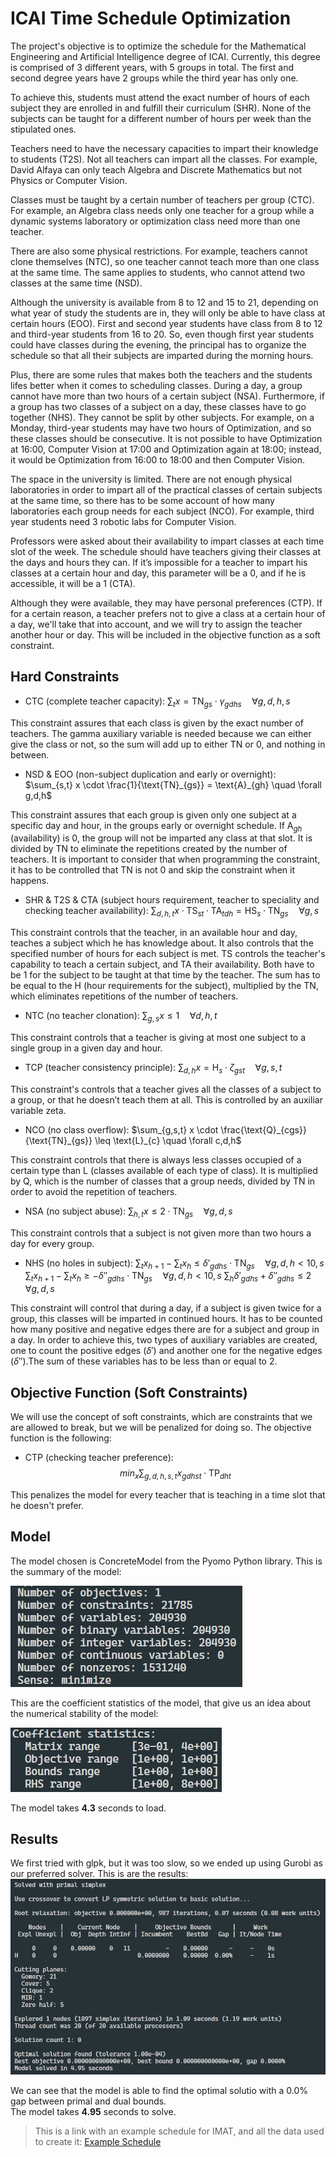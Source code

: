 # ICAI Time Schedule Optimization

The project's objective is to optimize the schedule for the Mathematical Engineering and Artificial Intelligence degree of ICAI. Currently, this degree is comprised of 3 different years, with 5 groups in total. The first and second degree years have 2 groups while the third year has only one.

To achieve this, students must attend the exact number of hours of each subject they are enrolled in and fulfill their curriculum (SHR). None of the subjects can be taught for a different number of hours per week than the stipulated ones.

Teachers need to have the necessary capacities to impart their knowledge to students (T2S). Not all teachers can impart all the classes. For example, David Alfaya can only teach Algebra and Discrete Mathematics but not Physics or Computer Vision.

Classes must be taught by a certain number of teachers per group (CTC). For example, an Algebra class needs only one teacher for a group while a dynamic systems laboratory or optimization class need more than one teacher.

There are also some physical restrictions. For example, teachers cannot clone themselves (NTC), so one teacher cannot teach more than one class at the same time. The same applies to students, who cannot attend two classes at the same time (NSD).

Although the university is available from 8 to 12 and 15 to 21, depending on what year of study the students are in, they will only be able to have class at certain hours (EOO). First and second year students have class from 8 to 12 and third-year students from 16 to 20. So, even though first year students could have classes during the evening, the principal has to organize the schedule so that all their subjects are imparted during the morning hours.

Plus, there are some rules that makes both the teachers and the students lifes better when it comes to scheduling classes. During a day, a group cannot have more than two hours of a certain subject (NSA). Furthermore, if a group has two classes of a subject on a day, these classes have to go together (NHS). They cannot be split by other subjects. For example, on a Monday, third-year students may have two hours of Optimization, and so these classes should be consecutive. It is not possible to have Optimization at 16:00, Computer Vision at 17:00 and Optimization again at 18:00; instead, it would be Optimization from 16:00 to 18:00 and then Computer Vision.

The space in the university is limited. There are not enough physical laboratories in order to impart all of the practical classes of certain subjects at the same time, so there has to be some account of how many laboratories each group needs for each subject (NCO). For example, third year students need 3 robotic labs for Computer Vision.

Professors were asked about their availability to impart classes at each time slot of the week. The schedule should have teachers giving their classes at the days and hours they can. If it’s impossible for a teacher to impart his classes at a certain hour and day, this parameter will be a 0, and if he is accessible, it will be a 1 (CTA).

Although they were available, they may have personal preferences (CTP). If for a certain reason, a teacher prefers not to give a class at a certain hour of a day, we'll take that into account, and we will try to assign the teacher another hour or day. This will be included in the objective function as a soft constraint.

## Hard Constraints

- CTC (complete teacher capacity):
  $\sum_{t} x = \text{TN}_{gs} \cdot \gamma_{gdhs} \quad \forall g,d,h,s$

This constraint assures that each class is given by the exact number of teachers. The gamma auxiliary variable is needed because we can either give the class or not, so the sum will add up to either TN or 0, and nothing in between.

- NSD & EOO (non-subject duplication and early or overnight):
  $\sum_{s,t} x \cdot \frac{1}{\text{TN}_{gs}} = \text{A}_{gh} \quad \forall g,d,h$

This constraint assures that each group is given only one subject at a specific day and hour, in the groups early or overnight schedule. If $\text{A}_{gh}$ (availability) is 0, the group will not be imparted any class at that slot. It is divided by TN to eliminate the repetitions created by the number of teachers. It is important to consider that when programming the constraint, it has to be controlled that TN is not 0 and skip the constraint when it happens.

- SHR & T2S & CTA (subject hours requirement, teacher to speciality and checking teacher availability):
  $\sum_{d,h,t} x \cdot \text{TS}_{st} \cdot \text{TA}_{tdh} = \text{HS}_{s} \cdot \text{TN}_{gs} \quad \forall g,s$

This constraint controls that the teacher, in an available hour and day, teaches a subject which he has knowledge about. It also controls that the specified number of hours for each subject is met. TS controls the teacher's capability to teach a certain subject, and TA their availability. Both have to be 1 for the subject to be taught at that time by the teacher. The sum has to be equal to the H (hour requirements for the subject), multiplied by the TN, which eliminates repetitions of the number of teachers.

- NTC (no teacher clonation):
  $\sum_{g,s} x \leq 1 \quad \forall d,h,t$

This constraint controls that a teacher is giving at most one subject to a single group in a given day and hour.

- TCP (teacher consistency principle):
  $\sum_{d,h} x = \text{H}_{s} \cdot \zeta_{gst} \quad \forall g,s,t$

This constraint's controls that a teacher gives all the classes of a subject to a group, or that he doesn’t teach them at all. This is controlled by an auxiliar variable zeta.

- NCO (no class overflow):
  $\sum_{g,s,t} x \cdot \frac{\text{Q}_{cgs}}{\text{TN}_{gs}} \leq \text{L}_{c} \quad \forall c,d,h$

This constraint controls that there is always less classes occupied of a certain type than L (classes available of each type of class). It is multiplied by Q, which is the number of classes that a group needs, divided by TN in order to avoid the repetition of teachers.

- NSA (no subject abuse):
  $\sum_{h,t} x \leq 2 \cdot \text{TN}_{gs} \quad \forall g,d,s$

This constraint controls that a subject is not given more than two hours a day for every group.

- NHS (no holes in subject):
  $\sum_{t} x_{h+1} - \sum_{t} x_{h} \leq \delta'_{gdhs} \cdot \text{TN}_{gs} \quad \forall g,d,h \lt 10,s$
  $\sum_{t} x_{h+1} - \sum_{t} x_{h} \geq -\delta''_{gdhs} \cdot \text{TN}_{gs} \quad \forall g,d,h \lt 10,s$
  $\sum_{h}\delta'_{gdhs} + \delta''_{gdhs} \leq 2  \quad \forall g,d,s$

This constraint will control that during a day, if a subject is given twice for a group, this classes will be imparted in continued hours. It has to be counted how many positive and negative edges there are for a subject and group in a day. In order to achieve this, two types of auxiliary variables are created, one to count the positive edges ($\delta'$) and another one for the negative edges ($\delta''$).The sum of these variables has to be less than or equal to 2.

## Objective Function (Soft Constraints)

We will use the concept of soft constraints, which are constraints that we are allowed to break, but we will be penalized for doing so. The objective function is the following:

- CTP (checking teacher preference):
  $$min_x \sum_{g,d,h,s,t} x_{gdhst} \cdot \text{TP}_{dht}$$

This penalizes the model for every teacher that is teaching in a time slot that he doesn't prefer.

## Model

The model chosen is ConcreteModel from the Pyomo Python library. This is the summary of the model:

<img src="../images/model.png">

This are the coefficient statistics of the model, that give us an idea about the numerical stability of the model:

<img src="../images/coef_stats.png">

The model takes <b>4.3</b> seconds to load.

## Results

We first tried with glpk, but it was too slow, so we ended up using Gurobi as our preferred solver. This is are the results:
<img src="../images/gurobi_results.png">

We can see that the model is able to find the optimal solutio with a $0.0\%$ gap between primal and dual bounds.  
The model takes <b>4.95</b> seconds to solve.

<!-- Quotation remark -->

> This is a link with an example schedule for IMAT, and all the data used to create it:
> [Example Schedule](https://goo.gl/7Z6Z9u)

